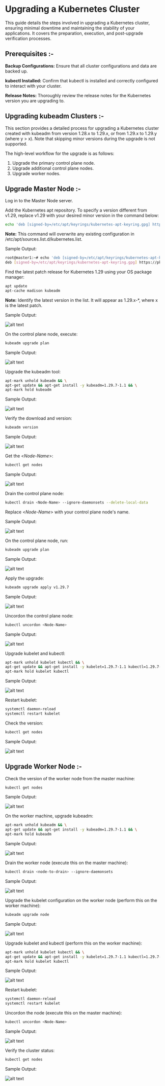 # Upgrading a Kubernetes Cluster

This guide details the steps involved in upgrading a Kubernetes cluster, ensuring minimal downtime and maintaining the stability of your applications. It covers the preparation, execution, and post-upgrade verification processes.

## Prerequisites :-

**Backup Configurations:** Ensure that all cluster configurations and data are backed up.

**kubectl Installed:** Confirm that kubectl is installed and correctly configured to interact with your cluster.

**Release Notes:** Thoroughly review the release notes for the Kubernetes version you are upgrading to.

## Upgrading kubeadm Clusters :-

This section provides a detailed process for upgrading a Kubernetes cluster created with kubeadm from version 1.28.x to 1.29.x, or from 1.29.x to 1.29.y (where y > x). Note that skipping minor versions during the upgrade is not supported.

The high-level workflow for the upgrade is as follows:

1. Upgrade the primary control plane node.
2. Upgrade additional control plane nodes.
3. Upgrade worker nodes.

## Upgrade Master Node :-

Log in to the Master Node server.

Add the Kubernetes apt repository. To specify a version different from v1.29, replace v1.29 with your desired minor version in the command below:

```bash
echo 'deb [signed-by=/etc/apt/keyrings/kubernetes-apt-keyring.gpg] https://pkgs.k8s.io/core:/stable:/v1.29/deb/ /' | sudo tee /etc/apt/sources.list.d/kubernetes.list
```

**Note:** This command will overwrite any existing configuration in /etc/apt/sources.list.d/kubernetes.list.

Sample Output:

```bash
root@master1:~# echo 'deb [signed-by=/etc/apt/keyrings/kubernetes-apt-keyring.gpg] https://pkgs.k8s.io/core:/stable:/v1.29/deb/ /' | sudo tee /etc/apt/sources.list.d/kubernetes.list
deb [signed-by=/etc/apt/keyrings/kubernetes-apt-keyring.gpg] https://pkgs.k8s.io/core:/stable:/v1.29/deb/ /
```

Find the latest patch release for Kubernetes 1.29 using your OS package manager:

```bash
apt update
apt-cache madison kubeadm
```

**Note:** Identify the latest version in the list. It will appear as 1.29.x-*, where x is the latest patch.

Sample Output:

![alt text](images/image.png)

On the control plane node, execute:

```bash
kubeadm upgrade plan
```

Sample Output:

![alt text](images/image-1.png)

Upgrade the kubeadm tool:

```bash
apt-mark unhold kubeadm && \
apt-get update && apt-get install -y kubeadm=1.29.7-1.1 && \
apt-mark hold kubeadm
```

Sample Output:

![alt text](images/image-2.png)

Verify the download and version:

```bash
kubeadm version
```

Sample Output:

![alt text](images/image-3.png)

Get the <_Node-Name_>:

```bash
kubectl get nodes
```

Sample Output: 

![alt text](images/image-4.png)

Drain the control plane node:

```bash
kubectl drain <Node-Name> --ignore-daemonsets --delete-local-data
```

Replace <_Node-Name_> with your control plane node's name.

Sample Output: 

![alt text](images/image-5.png)

On the control plane node, run:

```bash
kubeadm upgrade plan
```

Sample Output:

![alt text](images/image-6.png)

Apply the upgrade:

```bash
kubeadm upgrade apply v1.29.7
```

Sample Output:

![alt text](images/image-7.png)

Uncordon the control plane node:

```bash
kubectl uncordon <Node-Name>
```

Sample Output:

![alt text](images/image-8.png)

Upgrade kubelet and kubectl:

```bash
apt-mark unhold kubelet kubectl && \
apt-get update && apt-get install -y kubelet=1.29.7-1.1 kubectl=1.29.7-1.1 && \
apt-mark hold kubelet kubectl
```

Sample Output:

![alt text](images/image-9.png)

Restart kubelet:

```bash
systemctl daemon-reload
systemctl restart kubelet
```

Check the version:

```bash
kubectl get nodes
```

Sample Output:

![alt text](images/image-10.png)


## Upgrade Worker Node :-

Check the version of the worker node from the master machine:

```bash
kubectl get nodes
```

Sample Output:

![alt text](images/image-10.png)

On the worker machine, upgrade kubeadm:

```bash
apt-mark unhold kubeadm && \
apt-get update && apt-get install -y kubeadm=1.29.7-1.1 && \
apt-mark hold kubeadm
```

Sample Output:

![alt text](images/image-11.png)

Drain the worker node (execute this on the master machine):

```bash
kubectl drain <node-to-drain> --ignore-daemonsets
```

Sample Output:

![alt text](images/image-12.png)

Upgrade the kubelet configuration on the worker node (perform this on the worker machine):

```bash
kubeadm upgrade node
```

Sample Output:

![alt text](images/image-13.png)

Upgrade kubelet and kubectl (perform this on the worker machine):

```bash
apt-mark unhold kubelet kubectl && \
apt-get update && apt-get install -y kubelet=1.29.7-1.1 kubectl=1.29.7-1.1 && \
apt-mark hold kubelet kubectl
```

Sample Output:

![alt text](images/image-14.png)

Restart kubelet:

```bash
systemctl daemon-reload
systemctl restart kubelet
```

Uncordon the node (execute this on the master machine):

```bash
kubectl uncordon <Node-Name>
```

Sample Output:

![alt text](images/image-15.png)

Verify the cluster status:

```bash
kubectl get nodes
```

Sample Output:

![alt text](images/image-16.png)